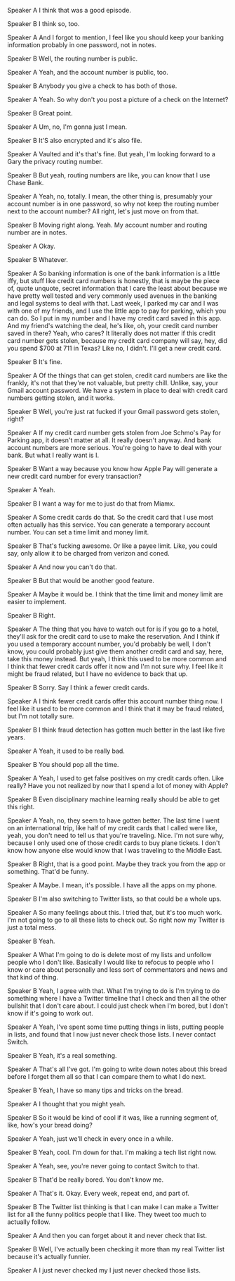 Speaker A
I think that was a good episode.

Speaker B
I think so, too.

Speaker A
And I forgot to mention, I feel like you should keep your banking information probably in one password, not in notes.

Speaker B
Well, the routing number is public.

Speaker A
Yeah, and the account number is public, too.

Speaker B
Anybody you give a check to has both of those.

Speaker A
Yeah. So why don't you post a picture of a check on the Internet?

Speaker B
Great point.

Speaker A
Um, no, I'm gonna just I mean.

Speaker B
It'S also encrypted and it's also file.

Speaker A
Vaulted and it's that's fine. But yeah, I'm looking forward to a Gary the privacy routing number.

Speaker B
But yeah, routing numbers are like, you can know that I use Chase Bank.

Speaker A
Yeah, no, totally. I mean, the other thing is, presumably your account number is in one password, so why not keep the routing number next to the account number? All right, let's just move on from that.

Speaker B
Moving right along. Yeah. My account number and routing number are in notes.

Speaker A
Okay.

Speaker B
Whatever.

Speaker A
So banking information is one of the bank information is a little iffy, but stuff like credit card numbers is honestly, that is maybe the piece of, quote unquote, secret information that I care the least about because we have pretty well tested and very commonly used avenues in the banking and legal systems to deal with that. Last week, I parked my car and I was with one of my friends, and I use the little app to pay for parking, which you can do. So I put in my number and I have my credit card saved in this app. And my friend's watching the deal, he's like, oh, your credit card number saved in there? Yeah, who cares? It literally does not matter if this credit card number gets stolen, because my credit card company will say, hey, did you spend $700 at 711 in Texas? Like no, I didn't. I'll get a new credit card.

Speaker B
It's fine.

Speaker A
Of the things that can get stolen, credit card numbers are like the frankly, it's not that they're not valuable, but pretty chill. Unlike, say, your Gmail account password. We have a system in place to deal with credit card numbers getting stolen, and it works.

Speaker B
Well, you're just rat fucked if your Gmail password gets stolen, right?

Speaker A
If my credit card number gets stolen from Joe Schmo's Pay for Parking app, it doesn't matter at all. It really doesn't anyway. And bank account numbers are more serious. You're going to have to deal with your bank. But what I really want is I.

Speaker B
Want a way because you know how Apple Pay will generate a new credit card number for every transaction?

Speaker A
Yeah.

Speaker B
I want a way for me to just do that from Miamx.

Speaker A
Some credit cards do that. So the credit card that I use most often actually has this service. You can generate a temporary account number. You can set a time limit and money limit.

Speaker B
That's fucking awesome. Or like a payee limit. Like, you could say, only allow it to be charged from verizon and coned.

Speaker A
And now you can't do that.

Speaker B
But that would be another good feature.

Speaker A
Maybe it would be. I think that the time limit and money limit are easier to implement.

Speaker B
Right.

Speaker A
The thing that you have to watch out for is if you go to a hotel, they'll ask for the credit card to use to make the reservation. And I think if you used a temporary account number, you'd probably be well, I don't know, you could probably just give them another credit card and say, here, take this money instead. But yeah, I think this used to be more common and I think that fewer credit cards offer it now and I'm not sure why. I feel like it might be fraud related, but I have no evidence to back that up.

Speaker B
Sorry. Say I think a fewer credit cards.

Speaker A
I think fewer credit cards offer this account number thing now. I feel like it used to be more common and I think that it may be fraud related, but I'm not totally sure.

Speaker B
I think fraud detection has gotten much better in the last like five years.

Speaker A
Yeah, it used to be really bad.

Speaker B
You should pop all the time.

Speaker A
Yeah, I used to get false positives on my credit cards often. Like really? Have you not realized by now that I spend a lot of money with Apple?

Speaker B
Even disciplinary machine learning really should be able to get this right.

Speaker A
Yeah, no, they seem to have gotten better. The last time I went on an international trip, like half of my credit cards that I called were like, yeah, you don't need to tell us that you're traveling. Nice. I'm not sure why, because I only used one of those credit cards to buy plane tickets. I don't know how anyone else would know that I was traveling to the Middle East.

Speaker B
Right, that is a good point. Maybe they track you from the app or something. That'd be funny.

Speaker A
Maybe. I mean, it's possible. I have all the apps on my phone.

Speaker B
I'm also switching to Twitter lists, so that could be a whole ups.

Speaker A
So many feelings about this. I tried that, but it's too much work. I'm not going to go to all these lists to check out. So right now my Twitter is just a total mess.

Speaker B
Yeah.

Speaker A
What I'm going to do is delete most of my lists and unfollow people who I don't like. Basically I would like to refocus to people who I know or care about personally and less sort of commentators and news and that kind of thing.

Speaker B
Yeah, I agree with that. What I'm trying to do is I'm trying to do something where I have a Twitter timeline that I check and then all the other bullshit that I don't care about. I could just check when I'm bored, but I don't know if it's going to work out.

Speaker A
Yeah, I've spent some time putting things in lists, putting people in lists, and found that I now just never check those lists. I never contact Switch.

Speaker B
Yeah, it's a real something.

Speaker A
That's all I've got. I'm going to write down notes about this bread before I forget them all so that I can compare them to what I do next.

Speaker B
Yeah, I have so many tips and tricks on the bread.

Speaker A
I thought that you might yeah.

Speaker B
So it would be kind of cool if it was, like a running segment of, like, how's your bread doing?

Speaker A
Yeah, just we'll check in every once in a while.

Speaker B
Yeah, cool. I'm down for that. I'm making a tech list right now.

Speaker A
Yeah, see, you're never going to contact Switch to that.

Speaker B
That'd be really bored. You don't know me.

Speaker A
That's it. Okay. Every week, repeat end, and part of.

Speaker B
The Twitter list thinking is that I can make I can make a Twitter list for all the funny politics people that I like. They tweet too much to actually follow.

Speaker A
And then you can forget about it and never check that list.

Speaker B
Well, I've actually been checking it more than my real Twitter list because it's actually funnier.

Speaker A
I just never checked my I just never checked those lists.

